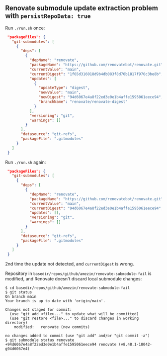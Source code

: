 Renovate submodule update extraction problem with `persistRepoData: true`
-------------------------------------------------------------------------

Run `./run.sh` once:

```json
 "packageFiles": {
   "git-submodules": [
     {
       "deps": [
         {
           "depName": "renovate",
           "packageName": "https://github.com/renovatebot/renovate.git",
           "currentValue": "main",
           "currentDigest": "1f65d316018d9b4db083f8d70b1817f976c3be8b",
           "updates": [
             {
               "updateType": "digest",
               "newValue": "main",
               "newDigest": "94d6067e4a8f22ed3e0e1b4affe1595061eece94",
               "branchName": "renovate/renovate-digest"
             }
           ],
           "versioning": "git",
           "warnings": []
         }
       ],
       "datasource": "git-refs",
       "packageFile": ".gitmodules"
     }
   ]
 }
```

Run `./run.sh` again:

```json
 "packageFiles": {
   "git-submodules": [
     {
       "deps": [
         {
           "depName": "renovate",
           "packageName": "https://github.com/renovatebot/renovate.git",
           "currentValue": "main",
           "currentDigest": "94d6067e4a8f22ed3e0e1b4affe1595061eece94",
           "updates": [],
           "versioning": "git",
           "warnings": []
         }
       ],
       "datasource": "git-refs",
       "packageFile": ".gitmodules"
     }
   ]
 }
```

2nd time the update not detected, and `currentDigest` is wrong.

Repository in `basedir/repos/github/amezin/renovate-submodule-fail` is modified, and Renovate doesn't discard local submodule changes:

```
$ cd basedir/repos/github/amezin/renovate-submodule-fail
$ git status
On branch main
Your branch is up to date with 'origin/main'.

Changes not staged for commit:
  (use "git add <file>..." to update what will be committed)
  (use "git restore <file>..." to discard changes in working directory)
	modified:   renovate (new commits)

no changes added to commit (use "git add" and/or "git commit -a")
$ git submodule status renovate
+94d6067e4a8f22ed3e0e1b4affe1595061eece94 renovate (v8.48.1-18042-g94d6067e4)
```
